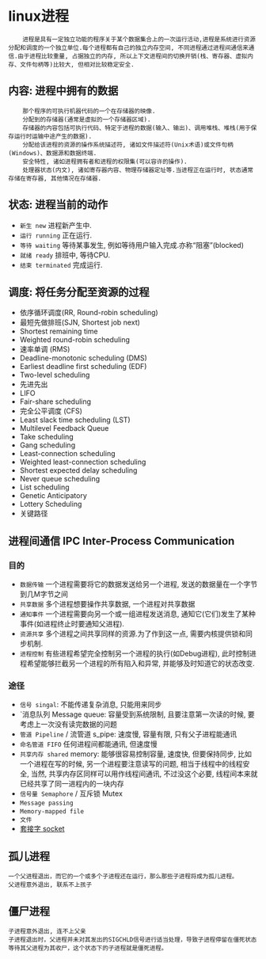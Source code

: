 # linux进程

        进程是具有一定独立功能的程序关于某个数据集合上的一次运行活动,进程是系统进行资源分配和调度的一个独立单位.每个进程都有自己的独立内存空间, 不同进程通过进程间通信来通信.由于进程比较重量, 占据独立的内存, 所以上下文进程间的切换开销(栈、寄存器、虚拟内存、文件句柄等)比较大, 但相对比较稳定安全.  

## 内容: 进程中拥有的数据  

        那个程序的可执行机器代码的一个在存储器的映像.  
        分配到的存储器(通常是虚拟的一个存储器区域).
        存储器的内容包括可执行代码、特定于进程的数据(输入、输出)、调用堆栈、堆栈(用于保存运行时运输中途产生的数据).  
        分配给该进程的资源的操作系统描述符, 诸如文件描述符(Unix术语)或文件句柄(Windows)、数据源和数据终端.  
        安全特性, 诸如进程拥有者和进程的权限集(可以容许的操作).  
        处理器状态(内文), 诸如寄存器内容、物理存储器定址等.当进程正在运行时, 状态通常存储在寄存器, 其他情况在存储器.  

## 状态: 进程当前的动作  

- `新生 new` 进程新产生中.  
- `运行 running` 正在运行.  
- `等待 waiting` 等待某事发生, 例如等待用户输入完成.亦称“阻塞”(blocked)  
- `就绪 ready` 排班中, 等待CPU.  
- `结束 terminated` 完成运行.  

## 调度: 将任务分配至资源的过程  

- 依序循环调度(RR, Round-robin scheduling)  
- 最短先做排班(SJN, Shortest job next)  
- Shortest remaining time  
- Weighted round-robin scheduling  
- 速率单调 (RMS)  
- Deadline-monotonic scheduling (DMS)  
- Earliest deadline first scheduling (EDF)  
- Two-level scheduling  
- 先进先出  
- LIFO  
- Fair-share scheduling  
- 完全公平调度 (CFS)  
- Least slack time scheduling (LST)  
- Multilevel Feedback Queue  
- Take scheduling  
- Gang scheduling  
- Least-connection scheduling  
- Weighted least-connection scheduling  
- Shortest expected delay scheduling  
- Never queue scheduling  
- List scheduling  
- Genetic Anticipatory  
- Lottery Scheduling  
- 关键路径  
  
## 进程间通信 IPC Inter-Process Communication  
  
### 目的  

- `数据传输` 一个进程需要将它的数据发送给另一个进程, 发送的数据量在一个字节到几M字节之间  
- `共享数据` 多个进程想要操作共享数据, 一个进程对共享数据  
- `通知事件` 一个进程需要向另一个或一组进程发送消息, 通知它(它们)发生了某种事件(如进程终止时要通知父进程).  
- `资源共享` 多个进程之间共享同样的资源.为了作到这一点, 需要内核提供锁和同步机制.  
- `进程控制` 有些进程希望完全控制另一个进程的执行(如Debug进程), 此时控制进程希望能够拦截另一个进程的所有陷入和异常, 并能够及时知道它的状态改变.  

### 途径  

- `信号 singal`: 不能传递复杂消息, 只能用来同步  
- `消息队列 Message queue: 容量受到系统限制, 且要注意第一次读的时候, 要考虑上一次没有读完数据的问题  
- `管道 Pipeline` / 流管道 s_pipe: 速度慢, 容量有限, 只有父子进程能通讯  
- `命名管道 FIFO` 任何进程间都能通讯, 但速度慢  
- `共享内存 shared` memory: 能够很容易控制容量, 速度快, 但要保持同步, 比如一个进程在写的时候, 另一个进程要注意读写的问题, 相当于线程中的线程安全, 当然, 共享内存区同样可以用作线程间通讯, 不过没这个必要, 线程间本来就已经共享了同一进程内的一块内存  
- `信号量 Semaphore` / 互斥锁 Mutex  
- `Message passing`  
- `Memory-mapped file`  
- `文件`
- [套接字 socket](linux-socket.md)

## 孤儿进程

    一个父进程退出，而它的一个或多个子进程还在运行，那么那些子进程将成为孤儿进程。
    父进程意外退出, 联系不上孩子

## 僵尸进程

    子进程意外退出, 连不上父亲
    子进程退出时，父进程并未对其发出的SIGCHLD信号进行适当处理，导致子进程停留在僵死状态等待其父进程为其收尸，这个状态下的子进程就是僵死进程。


  